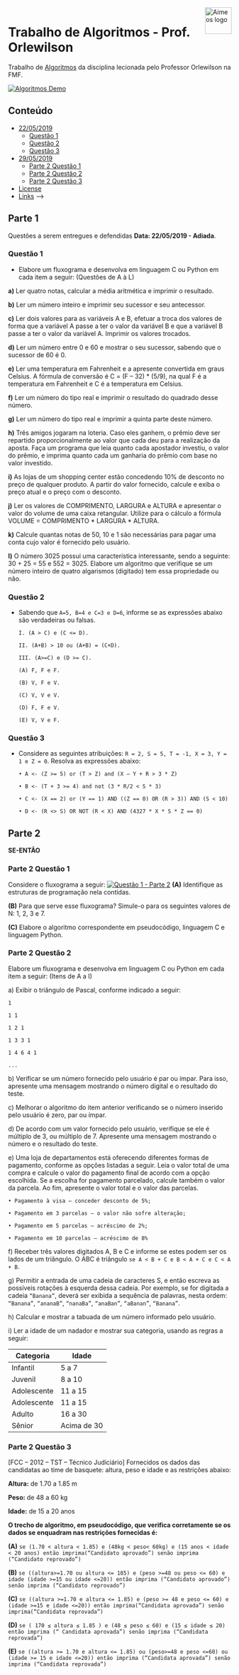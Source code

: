 <a href="https://github.com/lintonjr/algoritmos_orlewilson">
    <img src="https://d3pwz8qrais8b7.cloudfront.net/portal-wyden/public/custom-uploads/wyden-footer.png" alt="Aimeos logo" title="Trabalho de Algoritmos" align="right" height="60" />
</a>

# Trabalho de Algoritmos - Prof. Orlewilson

Trabalho de [Algoritmos](https://github.com/lintonjr/algoritmos_orlewilson) da disciplina lecionada pelo Professor Orlewilson na FMF.

[![Algoritmos Demo](http://oi66.tinypic.com/10da1lg.jpg)](http://oi66.tinypic.com/10da1lg.jpg)

## Conteúdo

- [22/05/2019](#Parte-1)
  - [Questão 1](#Questão-1)
  - [Questão 2](#Questão-2)
  - [Questão 3](#Questão-3)
- [29/05/2019](#Parte-2)
  - [Parte 2 Questão 1](#Parte-2-Questão-1)
  - [Parte 2 Questão 2](#Parte-2-Questão-2)
  - [Parte 2 Questão 3](#Parte-2-Questão-3)
- [License](#license)
- [Links](#links) -->

## Parte 1

Questões a serem entregues e defendidas **Data: 22/05/2019 - Adiada**.

### Questão 1

- Elabore um fluxograma e desenvolva em linguagem C ou Python em cada item a seguir: (Questões de A à L)

**a)** Ler quatro notas, calcular a média aritmética e imprimir o resultado.

**b)** Ler um número inteiro e imprimir seu sucessor e seu antecessor.

**c)** Ler dois valores para as variáveis A e B, efetuar a troca dos valores de forma que a
variável A passe a ter o valor da variável B e que a variável B passe a ter o valor da
variável A. Imprimir os valores trocados.

**d)** Ler um número entre 0 e 60 e mostrar o seu sucessor, sabendo que o sucessor de 60
é 0.

**e)** Ler uma temperatura em Fahrenheit e a apresente convertida em graus Celsius. A
fórmula de conversão é C = (F – 32) \* (5/9), na qual F é a temperatura em Fahrenheit
e C é a temperatura em Celsius.

**f)** Ler um número do tipo real e imprimir o resultado do quadrado desse número.

**g)** Ler um número do tipo real e imprimir a quinta parte deste número.

**h)** Três amigos jogaram na loteria. Caso eles ganhem, o prêmio deve ser repartido
proporcionalmente ao valor que cada deu para a realização da aposta. Faça um
programa que leia quanto cada apostador investiu, o valor do prêmio, e imprima
quanto cada um ganharia do prêmio com base no valor investido.

**i)** As lojas de um shopping center estão concedendo 10% de desconto no preço de
qualquer produto. A partir do valor fornecido, calcule e exiba o preço atual e o preço
com o desconto.

**j)** Ler os valores de COMPRIMENTO, LARGURA e ALTURA e apresentar o valor do volume
de uma caixa retangular. Utilize para o cálculo a fórmula VOLUME = COMPRIMENTO \*
LARGURA \* ALTURA.

**k)** Calcule quantas notas de 50, 10 e 1 são necessárias para pagar uma conta cujo valor é
fornecido pelo usuário.

**l)** O número 3025 possui uma característica interessante, sendo a seguinte: 30 + 25 = 55
e 552 = 3025. Elabore um algoritmo que verifique se um número inteiro de quatro
algarismos (digitado) tem essa propriedade ou não.

### Questão 2

- Sabendo que `A=5, B=4 e C=3 e D=6`, informe se as expressões abaixo são verdadeiras ou
  falsas.

  ```
  I. (A > C) e (C <= D).

  II. (A+B) > 10 ou (A+B) = (C+D).

  III. (A>=C) e (D >= C).

  (A) F, F e F.

  (B) V, F e V.

  (C) V, V e V.

  (D) F, F e V.

  (E) V, V e F.
  ```

### Questão 3

- Considere as seguintes atribuições: `R = 2, S = 5, T = -1, X = 3, Y = 1 e Z = 0`. Resolva as
  expressões abaixo:

  ```
  • A <- (Z >= 5) or (T > Z) and (X – Y + R > 3 * Z)

  • B <- (T + 3 >= 4) and not (3 * R/2 < S * 3)

  • C <- (X == 2) or (Y == 1) AND ((Z == 0) OR (R > 3)) AND (S < 10)

  • D <- (R <> S) OR NOT (R < X) AND (4327 * X * S * Z == 0)
  ```

## Parte 2

**SE-ENTÃO**

### Parte 2 Questão 1

Considere o fluxograma a seguir:
[![Questão 1 - Parte 2](http://oi63.tinypic.com/2e6a3xk.jpg)](http://oi63.tinypic.com/2e6a3xk.jpg)
**(A)** Identifique as estruturas de programação nela contidas.

**(B)** Para que serve esse fluxograma? Simule-o para os seguintes valores de N: 1, 2, 3 e 7.

**(C)** Elabore o algoritmo correspondente em pseudocódigo, linguagem C e linguagem
Python.

### Parte 2 Questão 2

Elabore um fluxograma e desenvolva em linguagem C ou Python em cada item a seguir: (Itens de A a I)

a) Exibir o triângulo de Pascal, conforme indicado a seguir:

```
1

1 1

1 2 1

1 3 3 1

1 4 6 4 1

...
```

b) Verificar se um número fornecido pelo usuário é par ou ímpar. Para isso, apresente
uma mensagem mostrando o número digital e o resultado do teste.

c) Melhorar o algoritmo do item anterior verificando se o número inserido pelo usuário
é zero, par ou ímpar.

d) De acordo com um valor fornecido pelo usuário, verifique se ele é múltiplo de 3, ou
múltiplo de 7. Apresente uma mensagem mostrando o número e o resultado do teste.

e) Uma loja de departamentos está oferecendo diferentes formas de pagamento,
conforme as opções listadas a seguir. Leia o valor total de uma compra e calcule o valor
do pagamento final de acordo com a opção escolhida. Se a escolha for pagamento
parcelado, calcule também o valor da parcela. Ao fim, apresente o valor total e o valor
das parcelas.

```
• Pagamento à visa – conceder desconto de 5%;

• Pagamento em 3 parcelas – o valor não sofre alteração;

• Pagamento em 5 parcelas – acréscimo de 2%;

• Pagamento em 10 parcelas – acréscimo de 8%
```

f) Receber três valores digitados A, B e C e informe se estes podem ser os lados de um
triângulo. O ABC é triângulo `se A < B + C e B < A + C e C < A + B`.

g) Permitir a entrada de uma cadeia de caracteres S, e então escreva as possíveis
rotações à esquerda dessa cadeia. Por exemplo, se for digitada a cadeia `“Banana”`,
deverá ser exibida a sequência de palavras, nesta ordem: `“Banana”`, `“ananaB”`,
`“nanaBa”`, `“anaBan”`, `“aBanan”`, `“Banana”`.

h) Calcular e mostrar a tabuada de um número informado pelo usuário.

i) Ler a idade de um nadador e mostrar sua categoria, usando as regras a seguir:

| **Categoria** | **Idade**   |
| ------------- | ----------- |
| Infantil      | 5 a 7       |
| Juvenil       | 8 a 10      |
| Adolescente   | 11 a 15     |
| Adolescente   | 11 a 15     |
| Adulto        | 16 a 30     |
| Sênior        | Acima de 30 |

### Parte 2 Questão 3

[FCC – 2012 – TST – Técnico Judiciário] Fornecidos os dados das candidatas ao time de
basquete: altura, peso e idade e as restrições abaixo:

**Altura:** de 1.70 a 1.85 m

**Peso:** de 48 a 60 kg

**Idade:** de 15 a 20 anos

**O trecho de algoritmo, em pseudocódigo, que verifica corretamente se os dados se enquadram nas restrições fornecidas é:**

**(A)** `se (1.70 < altura < 1.85) e (48kg < peso< 60kg) e (15 anos < idade < 20 anos) então imprima(“Candidato aprovado”) senão imprima (“Candidato reprovado”)`

**(B)** `se ((altura>=1.70 ou altura <= 185) e (peso >=48 ou peso <= 60) e idade (idade >=15 ou idade <=20)) então imprima (“Candidato aprovado”) senão imprima (“Candidato reprovado”)`

**(C)** `se ((altura >=1.70 e altura <= 1.85) e (peso >= 48 e peso <= 60) e (idade >=15 e idade <=20)) então imprima(“Candidata aprovada”) senão imprima(“Candidata reprovada”)`

**(D)** `se ( 170 ≤ altura ≤ 1.85 ) e (48 ≤ peso ≤ 60) e (15 ≤ idade ≤ 20) então imprima (“ Candidata aprovada”) senão imprima (“Candidata reprovada”)`

**(E)** `se ((altura >= 1.70 e altura <= 1.85) ou (peso>=48 e peso <=60) ou (idade >= 15 e idade <=20)) então imprima (“Candidata aprovada”) senão imprima (“Candidata reprovada”)`

<!-- ## Page setup

The page setup for an Aimeos web shop is easy if you import the [standard page tree for TYPO3 8.7/9.5](https://aimeos.org/docs/TYPO3/Install_Aimeos/Setup_pages#Download) into your TYPO3 installation.

### Go to the import view

- In Web::Page, root page (the one with the globe)
- Right click on the globe
- Move the cursor to "Branch actions"
- In the sub-menu, click on "Import from .t3d"

![Go to the import view](https://aimeos.org/docs/images/Aimeos-typo3-pages-menu.png)

### Upload the page tree file

- In the page import dialog
- Select the "Upload" tab (2nd one)
- Click on the "Select" dialog
- Choose the file you've downloaded
- Press the "Upload files" button

![Upload the page tree file](https://aimeos.org/docs/images/Aimeos-typo3-pages-upload.png)

### Import the uploaded page tree file

- In Import / Export view
- Select the uploaded file from the drop-down menu
- Click on the "Preview" button
- The pages that will be imported are shown below
- Click on the "Import" button that has appeared
- Confirm to import the pages

![Import the uploaded page tree file](https://aimeos.org/docs/images/Aimeos-typo3-pages-import.png)

Now you have a new page "Shop" in your page tree including all required sub-pages.

## License

The Aimeos TYPO3 extension is licensed under the terms of the GPL Open Source
license and is available for free.

## Links

- [Web site](https://aimeos.org/integrations/typo3-shop-extension/)
- [Documentation](https://aimeos.org/docs/TYPO3)
- [Forum](https://aimeos.org/help/typo3-extension-f16/)
- [Issue tracker](https://github.com/aimeos/aimeos-typo3/issues)
- [Source code](https://github.com/aimeos/aimeos-typo3) -->
